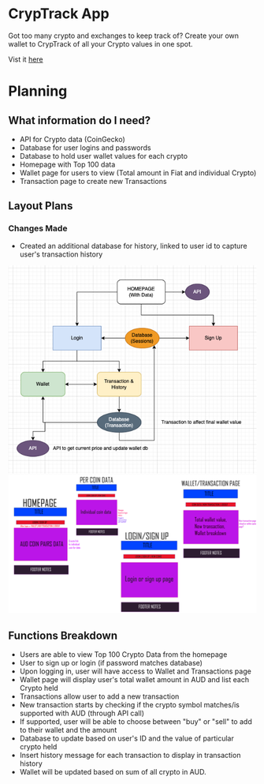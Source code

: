# CrypTrack App

Got too many crypto and exchanges to keep track of?
Create your own wallet to CrypTrack of all your Crypto values in one spot.

Vist it [here](https://floating-thicket-31159.herokuapp.com/)

# Planning

## What information do I need?

-   API for Crypto data (CoinGecko)
-   Database for user logins and passwords
-   Database to hold user wallet values for each crypto
-   Homepage with Top 100 data
-   Wallet page for users to view (Total amount in Fiat and individual Crypto)
-   Transaction page to create new Transactions

## Layout Plans

### Changes Made

-   Created an additional database for history, linked to user id to capture user's transaction history

![Flow with database](https://github.com/elywelly/cryptrack-app/blob/main/static/Flowchart.png?raw=true)
![Pages needed](https://github.com/elywelly/cryptrack-app/blob/main/static/pages.png?raw=true)

## Functions Breakdown

-   Users are able to view Top 100 Crypto Data from the homepage
-   User to sign up or login (if password matches database)
-   Upon logging in, user will have access to Wallet and Transactions page
-   Wallet page will display user's total wallet amount in AUD and list each Crypto held
-   Transactions allow user to add a new transaction
-   New transaction starts by checking if the crypto symbol matches/is supported with AUD (through API call)
-   If supported, user will be able to choose between "buy" or "sell" to add to their wallet and the amount
-   Database to update based on user's ID and the value of particular crypto held
-   Insert history message for each transaction to display in transaction history
-   Wallet will be updated based on sum of all crypto in AUD.
